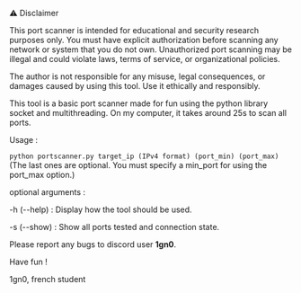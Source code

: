 ⚠ Disclaimer

This port scanner is intended for educational and security research purposes only. You must have explicit authorization before scanning any network or system that you do not own. 
Unauthorized port scanning may be illegal and could violate laws, terms of service, or organizational policies.

The author is not responsible for any misuse, legal consequences, or damages caused by using this tool. Use it ethically and responsibly.

This tool is a basic port scanner made for fun using the python library socket and multithreading. On my computer, it takes around 25s to scan all ports. 

Usage : 

```python portscanner.py target_ip (IPv4 format) (port_min) (port_max)``` (The last ones are optional. You must specify a min_port for using the port_max option.)

optional arguments : 

-h (--help) : 
  Display how the tool should be used.

-s (--show) : 
  Show all ports tested and connection state.

Please report any bugs to discord user **1gn0**.

Have fun !

1gn0, french student
